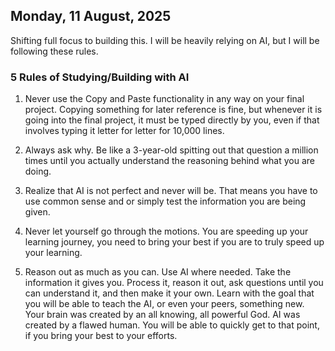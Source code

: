## Monday, 11 August, 2025
Shifting full focus to building this. I will be heavily relying on AI, but I will be following these rules. 

### 5 Rules of Studying/Building with AI

1. Never use the Copy and Paste functionality in any way on your final project. Copying something for later reference is fine, but whenever it is going into the final project, it must be typed directly by you, even if that involves typing it letter for letter for 10,000 lines. 

2. Always ask why. Be like a 3-year-old spitting out that question a million times until you actually understand the reasoning behind what you are doing. 

3. Realize that AI is not perfect and never will be. That means you have to use common sense and or simply test the information you are being given. 

4. Never let yourself go through the motions. You are speeding up your learning journey, you need to bring your best if you are to truly speed up your learning. 

5. Reason out as much as you can. Use AI where needed. Take the information it gives you. Process it, reason it out, ask questions until you can understand it, and then make it your own. Learn with the goal that you will be able to teach the AI, or even your peers, something new. Your brain was created by an all knowing, all powerful God. AI was created by a flawed human. You will be able to quickly get to that point, if you bring your best to your efforts.